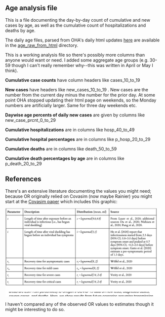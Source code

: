 ## Age analysis file

This is a file documenting the day-by-day count of cumulative and new cases by age, as well as the cumulative count of hospitalizations and deaths by age.

The daily age files, parsed from OHA's daily html updates [here](https://govstatus.egov.com/OR-OHA-COVID-19) are available in the [age\_raw\_from\_html](https://github.com/Oregon-Public-Data-Project/OR-COVID-Tracking/tree/main/age_raw_from_html) directory.

This is a working analysis file so there's possibly more columns than anyone would want or need. I added some aggregate age groups (e.g. 30-59 though I can't really remember why--this was written in April or May I think). 

**Cumulative case counts** have column headers like cases\_10\_to\_19

**New cases** have headers like new\_cases\_10\_to\_19 . New cases are the number from the current day minus the number for the prior day. At some point OHA stopped updating their html page on weekends, so the Monday numbers are artificially larger. Same for three day weekends etc. 

**Daywise age percents of daily new cases** are given by columns like new\_case\_prcnt\_0\_to\_29

**Cumulative hospitalizations** are in columns like hosp\_40\_to\_49

**Cumulative hospital percentages** are in columns like p\_hosp\_20\_to\_29

**Cumulative deaths** are in columns like death\_50\_to\_59 

**Cumulative death percentages by age** are in columns like p\_death\_20\_to\_29

## References 

There's an extensive literature documenting the values you might need; because OR originally relied on Covasim (now maybe Rainier) you might start at the [Covasim paper](https://covid.idmod.org/data/Covasim_model_report.pdf) which includes this graphic:

![MacDown logo](params_approx.png)

I haven't compared any of the observed OR values to estimates though it might be interesting to do so.


